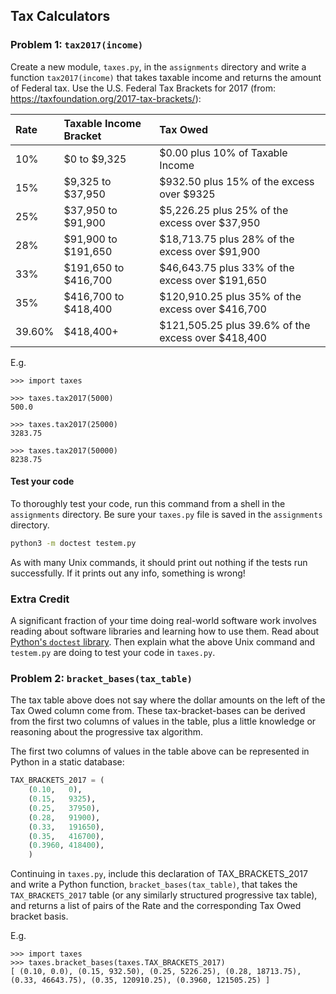 
## Tax Calculators

### Problem 1: `tax2017(income)`

Create a new module, `taxes.py`, in the `assignments` directory and write a function `tax2017(income)` that takes taxable income and returns the amount of Federal tax.
Use the U.S. Federal Tax Brackets for 2017 (from: https://taxfoundation.org/2017-tax-brackets/):

Rate    |Taxable Income Bracket  |Tax Owed
:---    |:---------------------  |:--------
10%     |$0 to $9,325            |$0.00 plus 10% of Taxable Income
15%     |$9,325 to $37,950       |$932.50 plus 15% of the excess over $9325
25%     |$37,950 to $91,900      |$5,226.25 plus 25% of the excess over $37,950
28%     |$91,900 to $191,650     |$18,713.75 plus 28% of the excess over $91,900
33%     |$191,650 to $416,700    |$46,643.75 plus 33% of the excess over $191,650
35%     |$416,700 to $418,400    |$120,910.25 plus 35% of the excess over $416,700
39.60%  |$418,400+               |$121,505.25 plus 39.6% of the excess over $418,400

E.g.
```
>>> import taxes

>>> taxes.tax2017(5000)
500.0

>>> taxes.tax2017(25000)
3283.75

>>> taxes.tax2017(50000)
8238.75
```

#### Test your code

To thoroughly test your code, run this command from a shell in the `assignments` directory.
Be sure your `taxes.py` file is saved in the `assignments` directory.

```bash
python3 -m doctest testem.py
```

As with many Unix commands, it should print out nothing if the tests run successfully.
If it prints out any info, something is wrong!

### Extra Credit

A significant fraction of your time doing real-world software work involves reading about software libraries and learning how to use them.
Read about [Python's `doctest` library](https://docs.python.org/3.5/library/doctest.html).
Then explain what the above Unix command and `testem.py` are doing to test your code in `taxes.py`.


### Problem 2: `bracket_bases(tax_table)`

The tax table above does not say where the dollar amounts on the left of the Tax Owed column come from.
These tax-bracket-bases can be derived from the first two columns of values in the table, plus a little knowledge or reasoning about the progressive tax algorithm.

The first two columns of values in the table above can be represented in Python in a static database:
```python
TAX_BRACKETS_2017 = (
    (0.10,   0),
    (0.15,   9325),
    (0.25,   37950),
    (0.28,   91900),
    (0.33,   191650),
    (0.35,   416700),
    (0.3960, 418400),
    )
```

Continuing in `taxes.py`, include this declaration of
TAX_BRACKETS_2017 and write a Python function,
`bracket_bases(tax_table)`, that takes the `TAX_BRACKETS_2017` table
(or any similarly structured progressive tax table), and returns a
list of pairs of the Rate and the corresponding Tax Owed bracket
basis.

E.g.
```
>>> import taxes
>>> taxes.bracket_bases(taxes.TAX_BRACKETS_2017)
[ (0.10, 0.0), (0.15, 932.50), (0.25, 5226.25), (0.28, 18713.75), (0.33, 46643.75), (0.35, 120910.25), (0.3960, 121505.25) ]
```
